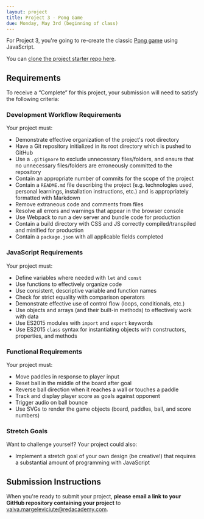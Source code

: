 ```yaml
---
layout: project
title: Project 3 - Pong Game
due: Monday, May 3rd (beginning of class)
---
```


For Project 3, you're going to re-create the classic [Pong game](https://en.wikipedia.org/wiki/Pong) using JavaScript.

You can [clone the project starter repo here](https://github.com/redacademy/pong-starter).

## Requirements

To receive a “Complete” for this project, your submission will need to satisfy the following criteria:

### Development Workflow Requirements

Your project must:

- Demonstrate effective organization of the project's root directory
- Have a Git repository initialized in its root directory which is pushed to GitHub
- Use a `.gitignore` to exclude unnecessary files/folders, and ensure that no unnecessary files/folders are erroneously committed to the repository
- Contain an appropriate number of commits for the scope of the project
- Contain a `README.md` file describing the project (e.g. technologies used, personal learnings, installation instructions, etc.) and is appropriately formatted with Markdown
- Remove extraneous code and comments from files
- Resolve all errors and warnings that appear in the browser console
- Use Webpack to run a dev server and bundle code for production
- Contain a build directory with CSS and JS correctly compiled/transpiled and minified for production
- Contain a `package.json` with all applicable fields completed

### JavaScript Requirements

Your project must:

- Define variables where needed with `let` and `const`
- Use functions to effectively organize code
- Use consistent, descriptive variable and function names
- Check for strict equality with comparison operators
- Demonstrate effective use of control flow (loops, conditionals, etc.)
- Use objects and arrays (and their built-in methods) to effectively work with data
- Use ES2015 modules with `import` and `export` keywords
- Use ES2015 `class` syntax for instantiating objects with constructors, properties, and methods

### Functional Requirements

Your project must:

- Move paddles in response to player input
- Reset ball in the middle of the board after goal
- Reverse ball direction when it reaches a wall or touches a paddle
- Track and display player score as goals against opponent
- Trigger audio on ball bounce
- Use SVGs to render the game objects (board, paddles, ball, and score numbers)

### Stretch Goals

Want to challenge yourself? Your project could also:

- Implement a stretch goal of your own design (be creative!) that requires a substantial amount of programming with JavaScript

## Submission Instructions

When you're ready to submit your project, **please email a link to your GitHub repository containing your project** to vaiva.margeleviciute@redacademy.com.
